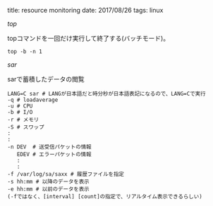 title: resource monitoring
date: 2017/08/26
tags: linux

*top*

topコマンドを一回だけ実行して終了する(バッチモード)。

	top -b -n 1

*sar*

sarで蓄積したデータの閲覧

	LANG=C sar # LANGが日本語だと時分秒が日本語表記になるので、LANG=Cで実行
	-q # loadaverage
	-u # CPU
	-b # I/O
	-r # メモリ
	-S # スワップ
	:
	:
	-n DEV  # 送受信パケットの情報
	   EDEV # エラーパケットの情報
	   :
	   :
	-f /var/log/sa/saxx # 履歴ファイルを指定
	-s hh:mm # 以降のデータを表示
	-e hh:mm # 以前のデータを表示
	(-fではなく、[interval] [count]の指定で、リアルタイム表示できるらしい)
